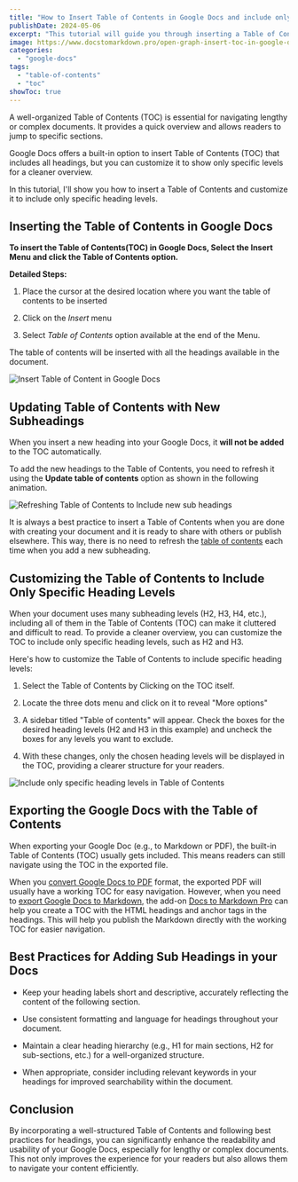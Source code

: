```yaml
---
title: "How to Insert Table of Contents in Google Docs and include only specific heading levels"
publishDate: 2024-05-06
excerpt: "This tutorial will guide you through inserting a Table of Contents and customizing it to include only specific heading levels."
image: https://www.docstomarkdown.pro/open-graph-insert-toc-in-google-docs.png
categories: 
  - "google-docs"
tags: 
  - "table-of-contents"
  - "toc"
showToc: true
---
```


A well-organized Table of Contents (TOC) is essential for navigating lengthy or complex documents. It provides a quick overview and allows readers to jump to specific sections.

Google Docs offers a built-in option to insert Table of Contents (TOC) that includes all headings, but you can customize it to show only specific levels for a cleaner overview.

In this tutorial, I'll show you how to insert a Table of Contents and customize it to include only specific heading levels.

<!--toc -->

## Inserting the Table of Contents in Google Docs

**To insert the Table of Contents(TOC) in Google Docs, Select the Insert Menu and click the Table of Contents option.**

**Detailed Steps:**

1. Place the cursor at the desired location where you want the table of contents to be inserted

3. Click on the *Insert* menu

5. Select *Table of Contents* option available at the end of the Menu.

The table of contents will be inserted with all the headings available in the document.

![Insert Table of Content in Google Docs](/Insert-Table-of-Contents.gif)

## Updating Table of Contents with New Subheadings

When you insert a new heading into your Google Docs, it **will not be added** to the TOC automatically.

To add the new headings to the Table of Contents, you need to refresh it using the **Update table of contents** option as shown in the following animation.

![Refreshing Table of Contents to Include new sub headings](/Refresh-Table-of-Contents.gif)

It is always a best practice to insert a Table of Contents when you are done with creating your document and it is ready to share with others or publish elsewhere. This way, there is no need to refresh the [table of contents](https://en.wikipedia.org/wiki/Table_of_contents) each time when you add a new subheading.

## **Customizing the Table of Contents to Include Only Specific Heading Levels**

When your document uses many subheading levels (H2, H3, H4, etc.), including all of them in the Table of Contents (TOC) can make it cluttered and difficult to read. To provide a cleaner overview, you can customize the TOC to include only specific heading levels, such as H2 and H3.

Here's how to customize the Table of Contents to include specific heading levels:

1. Select the Table of Contents by Clicking on the TOC itself.

3. Locate the three dots menu and click on it to reveal "More options"

5. A sidebar titled "Table of contents" will appear. Check the boxes for the desired heading levels (H2 and H3 in this example) and uncheck the boxes for any levels you want to exclude.

7. With these changes, only the chosen heading levels will be displayed in the TOC, providing a clearer structure for your readers.

![Include only specific heading levels in Table of Contents](/Include-Only-Specific-Levels-in-TOC.gif)

## **Exporting the Google Docs with the Table of Contents**

When exporting your Google Doc (e.g., to Markdown or PDF), the built-in Table of Contents (TOC) usually gets included. This means readers can still navigate using the TOC in the exported file.

When you [convert Google Docs to PDF](https://workspace.google.com/marketplace/app/docs_to_pdf/302636103705) format, the exported PDF will usually have a working TOC for easy navigation. However, when you need to [export Google Docs to Markdown](https://www.docstomarkdown.pro/convert-google-docs-to-markdown-online/), the add-on [Docs to Markdown Pro](https://workspace.google.com/marketplace/app/docs_to_markdown_pro/483386994804) can help you create a TOC with the HTML headings and anchor tags in the headings. This will help you publish the Markdown directly with the working TOC for easier navigation.

## **Best Practices for Adding Sub Headings in your Docs**

- Keep your heading labels short and descriptive, accurately reflecting the content of the following section.

- Use consistent formatting and language for headings throughout your document.

- Maintain a clear heading hierarchy (e.g., H1 for main sections, H2 for sub-sections, etc.) for a well-organized structure.

- When appropriate, consider including relevant keywords in your headings for improved searchability within the document.

## **Conclusion**

By incorporating a well-structured Table of Contents and following best practices for headings, you can significantly enhance the readability and usability of your Google Docs, especially for lengthy or complex documents. This not only improves the experience for your readers but also allows them to navigate your content efficiently.
